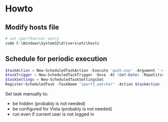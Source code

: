 # Howto

## Modify hosts file

```ps1
# set iperf3server entry
code C:\Windows\System32\drivers\etc\hosts
```

## Schedule for periodic execution

```ps1
$taskAction = New-ScheduledTaskAction -Execute 'pwsh.exe' -Argument '-nop -w Hidden -File "C:\Users\Alex\src\iperf3_watcher\run.ps1"'
$taskTrigger = New-ScheduledTaskTrigger -Once -At (Get-Date) -RepetitionInterval (New-TimeSpan -Minutes 10) -RepetitionDuration (New-TimeSpan -Days (365*10))
$taskSettings = New-ScheduledTaskSettingsSet
Register-ScheduledTask -TaskName "iperf3_watcher" -Action $taskAction -Trigger $taskTrigger -Settings $taskSettings
```

Set task manually to:

- be hidden (probably is not needed)
- be configured for Vista (probably is not needed)
- run even if current user is not logged in
